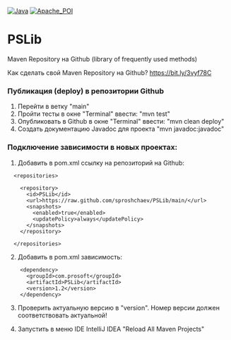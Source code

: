 [![Java](https://img.shields.io/badge/Java-E43222??style=for-the-badge&logo=java&logoColor=FFFFFF)](https://java.com/)
[![Apache_POI](https://img.shields.io/badge/Apache_POI-F7F7F7??style=for-the-badge&logo=Apache&logoColor=C85D38)](https://poi.apache.org/)

# PSLib

Maven Repository на Github (library of frequently used methods)

Как сделать свой Maven Repository на Github? https://bit.ly/3vyf78C

### Публикация (deploy) в репозитории Github 
1. Перейти в ветку "main"
2. Пройти тесты в окне "Terminal" ввести: "mvn test"
3. Опубликовать в Github в окне "Terminal" ввести: "mvn clean deploy"
4. Создать документацию Javadoc для проекта "mvn javadoc:javadoc"

### Подключение зависимости в новых проектах:
1. Добавить в pom.xml ссылку на репозиторий на Github: 

<!--
  <repositories>

    <repository>
      <id>PSLib</id>
      <url>https://raw.github.com/sproshchaev/PSLib/main/</url>
      <snapshots>
        <enabled>true</enabled>
        <updatePolicy>always</updatePolicy>
      </snapshots>
    </repository>

  </repositories> 
-->
<pre><code>  &lt;repositories&gt;

    &lt;repository&gt;
      &lt;id&gt;PSLib&lt;/id&gt;
      &lt;url&gt;https://raw.github.com/sproshchaev/PSLib/main/&lt;/url&gt;
      &lt;snapshots&gt;
        &lt;enabled&gt;true&lt;/enabled&gt;
        &lt;updatePolicy&gt;always&lt;/updatePolicy&gt;
      &lt;/snapshots&gt;
    &lt;/repository&gt;

  &lt;/repositories&gt; 
</code></pre>

2. Добавить в pom.xml зависимость: 

<!--
    <dependency>
      <groupId>com.prosoft</groupId>
      <artifactId>PSLib</artifactId>
      <version>1.2</version>
    </dependency> 
-->

<pre><code>    &lt;dependency&gt;
      &lt;groupId&gt;com.prosoft&lt;/groupId&gt;
      &lt;artifactId&gt;PSLib&lt;/artifactId&gt;
      &lt;version&gt;1.2&lt;/version&gt;
    &lt;/dependency&gt; 
</code></pre>

3. Проверить актуальную версию в "version". Номер версии должен соответствовать актуальной! 

4. Запустить в меню IDE IntelliJ IDEA "Reload All Maven Projects"

<!-- Пример проекта для тестирования Java\IDEAProjects2 (класс PSLibTest) -->
